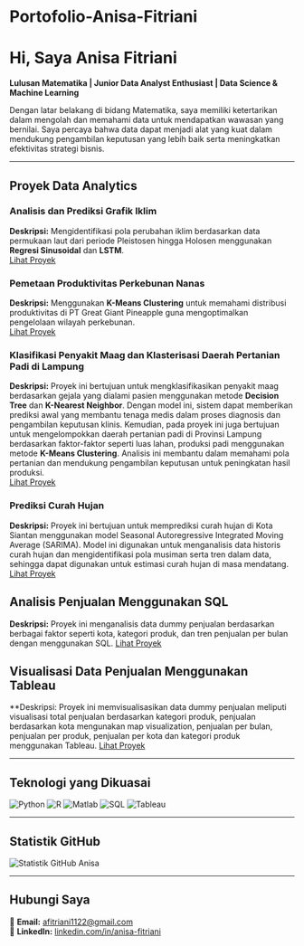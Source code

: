 # Portofolio-Anisa-Fitriani

# Hi, Saya Anisa Fitriani

**Lulusan Matematika | Junior Data Analyst Enthusiast | Data Science & Machine Learning**

Dengan latar belakang di bidang Matematika, saya memiliki ketertarikan dalam mengolah dan memahami data untuk mendapatkan wawasan yang bernilai. Saya percaya bahwa data dapat menjadi alat yang kuat dalam mendukung pengambilan keputusan yang lebih baik serta meningkatkan efektivitas strategi bisnis.

---

## Proyek Data Analytics

### **Analisis dan Prediksi Grafik Iklim**
**Deskripsi:** Mengidentifikasi pola perubahan iklim berdasarkan data permukaan laut dari periode Pleistosen hingga Holosen menggunakan **Regresi Sinusoidal** dan **LSTM**.  
[Lihat Proyek](https://github.com/username/proyek-iklim)

### **Pemetaan Produktivitas Perkebunan Nanas**
**Deskripsi:** Menggunakan **K-Means Clustering** untuk memahami distribusi produktivitas di PT Great Giant Pineapple guna mengoptimalkan pengelolaan wilayah perkebunan.  
[Lihat Proyek](https://github.com/username/proyek-nanas)

### **Klasifikasi Penyakit Maag dan Klasterisasi Daerah Pertanian Padi di Lampung**
**Deskripsi:** Proyek ini bertujuan untuk mengklasifikasikan penyakit maag berdasarkan gejala yang dialami pasien menggunakan metode **Decision Tree** dan **K-Nearest Neighbor**. Dengan model ini, sistem dapat memberikan prediksi awal yang membantu tenaga medis dalam proses diagnosis dan pengambilan keputusan klinis. Kemudian, pada proyek ini juga bertujuan untuk mengelompokkan daerah pertanian padi di Provinsi Lampung berdasarkan faktor-faktor seperti luas lahan, produksi padi menggunakan metode **K-Means Clustering**. Analisis ini membantu dalam memahami pola pertanian dan mendukung pengambilan keputusan untuk peningkatan hasil produksi.  
[Lihat Proyek](https://github.com/anisafitriani1122/Proyek-Tugas-Besar_Pembelajaran-Mesin)

### **Prediksi Curah Hujan**
**Deskripsi:** Proyek ini bertujuan untuk memprediksi curah hujan di Kota Siantan menggunakan model Seasonal Autoregressive Integrated Moving Average (SARIMA). Model ini digunakan untuk menganalisis data historis curah hujan dan mengidentifikasi pola musiman serta tren dalam data, sehingga dapat digunakan untuk estimasi curah hujan di masa mendatang.
[Lihat Proyek](https://github.com/anisafitriani1122/Tugas-Besar_Analisis-Deret-Waktu)

## **Analisis Penjualan Menggunakan SQL**
**Deskripsi:** Proyek ini menganalisis data dummy penjualan berdasarkan berbagai faktor seperti kota, kategori produk, dan tren penjualan per bulan dengan menggunakan SQL.
[Lihat Proyek](https://www.db-fiddle.com/f/qdJQzy3P72pqQVp4iWWWXp/1)

## **Visualisasi Data Penjualan Menggunakan Tableau**
**Deskripsi: Proyek ini memvisualisasikan data dummy penjualan meliputi visualisasi total penjualan berdasarkan kategori produk, penjualan berdasarkan kota mengunakan map visualization, penjualan per bulan, penjualan per produk, penjualan per kota dan kategori produk menggunakan Tableau.
[Lihat Proyek](https://public.tableau.com/views/VisualisasiDataPenjualan_17420678955920/Dashboard1?:language=en-US&publish=yes&:sid=&:redirect=auth&:display_count=n&:origin=viz_share_link)


---

## Teknologi yang Dikuasai

![Python](https://img.shields.io/badge/-Python-3776AB?logo=python&logoColor=white)
![R](https://img.shields.io/badge/-R-276DC3?logo=r&logoColor=white)
![Matlab](https://img.shields.io/badge/-Matlab-0076A8?logo=mathworks&logoColor=white)
![SQL](https://img.shields.io/badge/-SQL-4479A1?logo=postgresql&logoColor=white)
![Tableau](https://img.shields.io/badge/-Tableau-E97627?logo=tableau&logoColor=white)

---

## Statistik GitHub

![Statistik GitHub Anisa](https://github-readme-stats.vercel.app/api?username=anisafitriani1122&show_icons=true&theme=tokyonight)

---

## Hubungi Saya
📧 **Email:** afitriani1122@gmail.com  
🔗 **LinkedIn:** [linkedin.com/in/anisa-fitriani](https://linkedin.com/in/anisa-fitriani-12932428a)

